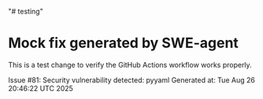 "# testing" 
# Mock fix generated by SWE-agent
This is a test change to verify the GitHub Actions workflow works properly.

Issue #81: Security vulnerability detected: pyyaml
Generated at: Tue Aug 26 20:46:22 UTC 2025
